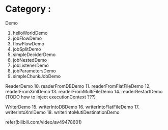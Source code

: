 # Category :
Demo
1. helloWorldDemo
2. jobFlowDemo
3. flowFlowDemo
4. jobSplitDemo
5. simpleDeciderDemo
6. jobNestedDemo
7. jobListenerDemo
8. jobParametersDemo
9. simpleChunkJobDemo

ReaderDemo
10. readerFromDBDemo
11. readerFromFlatFileDemo
12. readerFromXmlDemo
13. readerFromMultiFileDemo
14. readerRestartDemo (TODO how to inject executionContext ???)

WriterDemo
15. writerIntoDBDemo
16. writerIntoFlatFileDemo
17. writerIntoXmlDemo
18. writerIntoMutiDestinationDemo

refer(bilibili.com/video/av49478601)